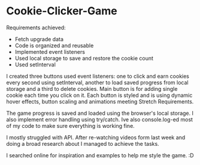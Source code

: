 # Cookie-Clicker-Game

Requirements achieved:

- Fetch upgrade data
- Code is organized and reusable
- Implemented event listeners
- Used local storage to save and restore the cookie count
- Used setInterval

I created three buttons used event listeners: one to click and earn cookies every second using setInterval, another to load saved progress from local storage and a third to delete cookies. Main button is for adding single cookie each time you click on it.
Each button is styled and is using dynamic hover effects, button scaling and animations meeting Stretch Requirements.

The game progress is saved and loaded using the browser's local storage.
I also implement error handling using try/catch.
Ive also console.log-ed most of my code to make sure everything is working fine.

I mostly struggled with API. After re-watching videos form last week and doing a broad research about I managed to achieve the tasks.

I searched online for inspiration and examples to help me style the game. :D
